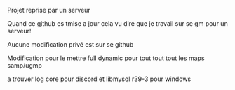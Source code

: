 Projet reprise par un serveur

Quand ce github es tmise a jour cela vu dire que je travail sur se gm pour un serveur!

Aucune modification privé est sur se github

Modification pour le mettre full dynamic pour tout tout tout les maps samp/ugmp

 
 a trouver log core pour discord et libmysql r39-3 pour windows